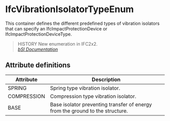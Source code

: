 IfcVibrationIsolatorTypeEnum
============================
This container defines the different predefined types of vibration isolators
that can specify an IfcImpactProtectionDevice or
IfcImpactProtectionDeviceType.  
> HISTORY New enumeration in IFC2x2.  
[ _bSI
Documentation_](https://standards.buildingsmart.org/IFC/DEV/IFC4_2/FINAL/HTML/schema/ifchvacdomain/lexical/ifcvibrationisolatortypeenum.htm)


Attribute definitions
---------------------
| Attribute   | Description                                                                   |
|-------------|-------------------------------------------------------------------------------|
| SPRING      | Spring type vibration isolator.                                               |
| COMPRESSION | Compression type vibration isolator.                                          |
| BASE        | Base isolator preventing transfer of energy from the ground to the structure. |

